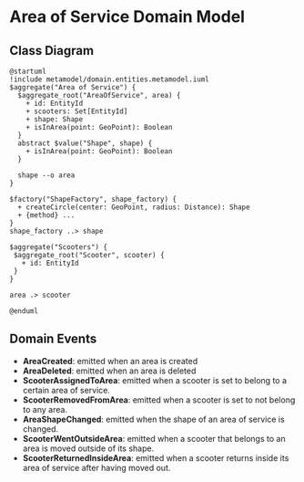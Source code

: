 # Area of Service Domain Model

## Class Diagram
```plantuml
@startuml
!include metamodel/domain.entities.metamodel.iuml
$aggregate("Area of Service") {
  $aggregate_root("AreaOfService", area) {
    + id: EntityId
    + scooters: Set[EntityId]
    + shape: Shape
    + isInArea(point: GeoPoint): Boolean
  }
  abstract $value("Shape", shape) {
    + isInArea(point: GeoPoint): Boolean
  }

  shape --o area
}

$factory("ShapeFactory", shape_factory) {
  + createCircle(center: GeoPoint, radius: Distance): Shape
  + {method} ...
}
shape_factory ..> shape

$aggregate("Scooters") {
 $aggregate_root("Scooter", scooter) {
   + id: EntityId
 }
}

area .> scooter

@enduml
```

## Domain Events

- **AreaCreated**: emitted when an area is created
- **AreaDeleted**: emitted when an area is deleted
- **ScooterAssignedToArea**: emitted when a scooter is set to belong to a certain area of service.
- **ScooterRemovedFromArea**: emitted when a scooter is set to not belong to any area.
- **AreaShapeChanged**: emitted when the shape of an area of service is changed.
- **ScooterWentOutsideArea**: emitted when a scooter that belongs to an area is moved outside of its shape.
- **ScooterReturnedInsideArea**: emitted when a scooter returns inside its area of service after having moved out.
